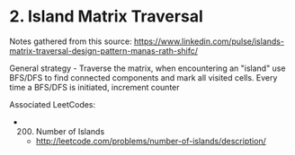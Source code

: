 # 2. Island Matrix Traversal

Notes gathered from this source: https://www.linkedin.com/pulse/islands-matrix-traversal-design-pattern-manas-rath-shifc/

General strategy - Traverse the matrix, when encountering an "island" use BFS/DFS to find connected components and mark all visited cells. Every time a BFS/DFS is initiated, increment counter

Associated LeetCodes:
 - 200. Number of Islands
   - http://leetcode.com/problems/number-of-islands/description/
